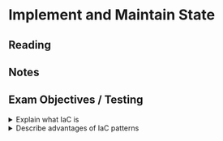 # Implement and Maintain State

## Reading

## Notes

## Exam Objectives / Testing

<details>
<summary>Explain what IaC is</summary>

- Nested list
  - with sub-items
</details>

<details>
<summary>Describe advantages of IaC patterns</summary>

- Nested list
  - with sub-items
</details>